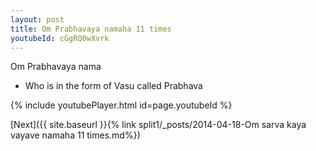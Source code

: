 ```yaml
---
layout: post
title: Om Prabhavaya namaha 11 times
youtubeId: cGgRQ0wXvrk
---
```

 
 
Om Prabhavaya nama 
 
 -  Who is in the form of Vasu called Prabhava 
 
  
 
  
 
 
 
 
 
 


{% include youtubePlayer.html id=page.youtubeId %}
 
[Next]({{ site.baseurl }}{% link  split1/_posts/2014-04-18-Om sarva kaya vayave namaha 11 times.md%})
 
